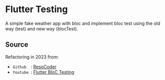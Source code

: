 # Flutter Testing
A simple fake weather app with bloc and implement bloc test using the old way (test) and new way (blocTest).

## Source
Refactoring in 2023 from:
- `Github`&ensp;&ensp;: [ResoCoder](https://github.com/ResoCoder/bloc-test-library-tutorial) 
- `Youtube`&ensp;: [Flutter BloC Testing](https://www.youtube.com/watch?v=S6jFBiiP0Mc)
